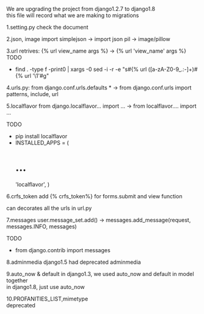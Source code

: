 We are upgrading the project from django1.2.7 to django1.8
<br>
this file will record what we are making to migrations

1.setting.py
  check the document

2.json, image
  import simplejson -> import json
  pil -> image/pillow

3.url retrives:
  {% url view_name args %} -> {% url 'view_name' args %}
  TODO
  * find . -type f -print0 | xargs -0 sed -i -r -e "s#\{% url ([a-zA-Z0-9_.:-]+)#\{% url '\1'#g"

4.urls.py:
  from django.conf.urls.defaults * -> from django.conf.urls import patterns, include, url
  

5.localflavor
  from django.localflavor... import ... -> from localflavor.... import ...
  
  TODO 
  * pip install localflavor
  * INSTALLED_APPS = (
    # ...
    'localflavor',
    )

6.crfs_token
  add {% crfs_token%} for forms.submit and view function  

  can decorates all the urls in url.py

7.messages
  user.message_set.add() -> messages.add_message(request, messages.INFO, messages)  

  TODO
  * from django.contrib import messages

8.adminmedia
  django1.5 had deprecated adminmedia 

9.auto_now & default
  in django1.3, we used auto_now and default in model together  
  in django1.8, just use auto_now

10.PROFANITIES_LIST,mimetype  
  deprecated 
